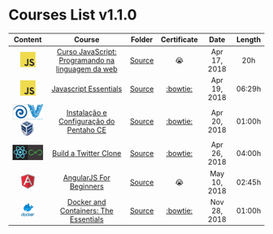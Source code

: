 # Courses List v1.1.0

| Content | Course | Folder | Certificate  | Date | Length |
| :-----: |:------:| :-----:| :----------: | :--: | :----: |
| <img src="src/img/javascript.jpeg" alt="JavaScript" width="30" height="30"> | [Curso JavaScript: Programando na linguagem da web](https://cursos.alura.com.br/course/javascript-programando-na-linguagem-web) |[Source](src/Courses/JavaScript/Alura-Introducao/) | :sob: | Apr 17, 2018 | 20h |
| <img src="src/img/javascript.jpeg" alt="JavaScript" width="30" height="30"> | [Javascript Essentials](https://www.udemy.com/javascript-essentials/) |[Source](src/Courses/JavaScript/Udemy-Intro/Introduction) | [:bowtie:](https://www.udemy.com/certificate/UC-LM58KMEQ/) | Apr 19, 2018 | 06:29h |
| <img src="src/img/pentahocom.png" alt="Pentaho" width="30" height="30"><img src="src/img/150px-Vagrant.png" alt="Vagrant" width="30" height="30"><img src="src/img/vbox_94px.png" alt="VirtualBox" width="30" height="30"> | [Instalação e Configuração do Pentaho CE](https://www.udemy.com/instalacao-configuracao-pentaho/) |[Source](src/Courses/DevOps/VMs/Pentaho/) | [:bowtie:](https://www.udemy.com/certificate/UC-NM4A012U/) | Apr 20, 2018 | 01:00h |
| <img src="src/img/react.png" alt="React" width="30" height="30"><img src="src/img/flux.png" alt="Flux" width="30" height="30"> | [Build a Twitter Clone](https://www.udemy.com/draft/608724/) |[Source](src/Courses/React/chirper/) | [:bowtie:](https://www.udemy.com/certificate/UC-JFENKTXP/) | Apr 26, 2018 | 04:00h |
| <img src="src/img/angular.png" alt="Angular" width="30" height="30"> | [AngularJS For Beginners](https://www.udemy.com/angularjs-for-beginners-udemy) |[Source](src/Courses/Angular/Beginners/) | :sob: | May 10, 2018 | 02:45h |
| <img src="src/img/docker.png" alt="Docker" width="30" height="30">  | [Docker and Containers: The Essentials](https://www.udemy.com/docker-and-containers-the-essentials) | [Source](src/Courses/Docker/Nginx/) | [:bowtie:](https://www.udemy.com/certificate/UC-Q8IN5RO7/) | Nov 28, 2018 | 01:00h |